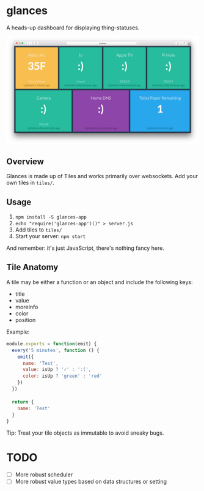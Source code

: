 # glances

A heads-up dashboard for displaying thing-statuses.

![](screenshot.png?raw=true)

## Overview

Glances is made up of Tiles and works primarily over websockets. Add your own tiles in `tiles/`.

## Usage

1. `npm install -S glances-app`
2. `echo "require('glances-app')()" > server.js`
3. Add tiles to `tiles/`
4. Start your server: `npm start`

And remember: it's just JavaScript, there's nothing fancy here.

## Tile Anatomy

A tile may be either a function or an object and include the following keys:

* title
* value
* moreInfo
* color
* position

Example:

```javascript
module.exports = function(emit) {
  every('5 minutes', function () {
    emit({
      name: 'Test',
      value: isUp ? '✓' : ':(',
      color: isUp ? 'green' : 'red'
    })
  })

  return {
    name: 'Test'
  }
}
```

Tip: Treat your tile objects as immutable to avoid sneaky bugs.

# TODO

* [ ] More robust scheduler
* [ ] More robust value types based on data structures or setting
